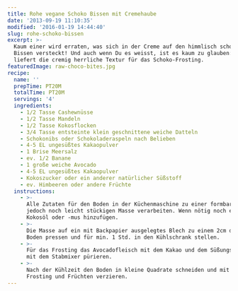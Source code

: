 ```yaml
---
title: Rohe vegane Schoko Bissen mit Cremehaube
date: '2013-09-19 11:10:35'
modified: '2016-01-19 14:44:40'
slug: rohe-schoko-bissen
excerpt: >-
  Kaum einer wird erraten, was sich in der Creme auf den himmlisch schokoladigen
  Bissen versteckt! Und auch wenn Du es weisst, ist es kaum zu glauben: Avocado
  liefert die cremig herrliche Textur für das Schoko-Frosting.
featuredImage: raw-choco-bites.jpg
recipe:
  name: ''
  prepTime: PT20M
  totalTime: PT20M
  servings: '4'
  ingredients:
    - 1/2 Tasse Cashewnüsse
    - 1/2 Tasse Mandeln
    - 1/2 Tasse Kokosflocken
    - 3/4 Tasse entsteinte klein geschnittene weiche Datteln
    - Schokonibs oder Schokoladeraspeln nach Belieben
    - 4-5 EL ungesüßtes Kakaopulver
    - 1 Brise Meersalz
    - ev. 1/2 Banane
    - 1 große weiche Avocado
    - 4-5 EL ungesüßtes Kakaopulver
    - Kokoszucker oder ein anderer natürlicher Süßstoff
    - ev. Himbeeren oder andere Früchte
  instructions:
    - >-
      Alle Zutaten für den Boden in der Küchenmaschine zu einer formbaren,
      jedoch noch leicht stückigen Masse verarbeiten. Wenn nötig noch etwas
      Kokosöl oder -mus hinzufügen.
    - >-
      Die Masse auf ein mit Backpapier ausgelegtes Blech zu einem 2cm dicken
      Boden pressen und für min. 1 Std. in den Kühlschrank stellen.
    - >-
      Für das Frosting das Avocadofleisch mit dem Kakao und dem Süßungsmittel
      mit dem Stabmixer pürieren.
    - >-
      Nach der Kühlzeit den Boden in kleine Quadrate schneiden und mit dem
      Frosting und Früchten verzieren.
---
```


<!-- Image removed (no copyright): No-bake-choco-bites-140x140.jpg -->
